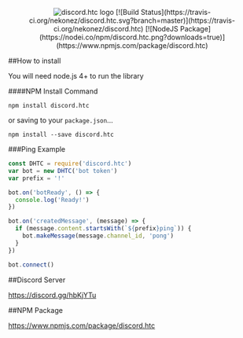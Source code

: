 <p align="center">
    <img src="https://cdn.discordapp.com/attachments/216763379535052801/234375516742746112/Untitled-1.png" alt="discord.htc logo">
[![Build Status](https://travis-ci.org/nekonez/discord.htc.svg?branch=master)](https://travis-ci.org/nekonez/discord.htc)
[![NodeJS Package](https://nodei.co/npm/discord.htc.png?downloads=true)](https://www.npmjs.com/package/discord.htc)

##How to install

You will need node.js 4+ to run the library


####NPM Install Command

```
npm install discord.htc
```

or saving to your `package.json`...

```
npm install --save discord.htc
```

###Ping Example

```js
const DHTC = require('discord.htc')
var bot = new DHTC('bot token')
var prefix = '!'

bot.on('botReady', () => {
  console.log('Ready!')
})

bot.on('createdMessage', (message) => {
  if (message.content.startsWith(`${prefix}ping`)) {
    bot.makeMessage(message.channel_id, 'pong')
  }
})

bot.connect()
```

##Discord Server

https://discord.gg/hbKjYTu

##NPM Package

https://www.npmjs.com/package/discord.htc

